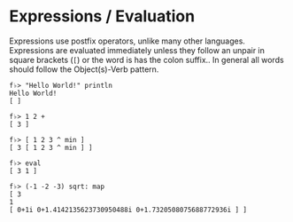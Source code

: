 # Expressions / Evaluation

Expressions use postfix operators, unlike many other languages. Expressions are evaluated immediately unless they follow an unpair in square brackets (`[`) or the word is has the colon suffix.. In general all words should follow the Object(s)-Verb pattern.

```
f♭> "Hello World!" println
Hello World!
[ ]

f♭> 1 2 +
[ 3 ]

f♭> [ 1 2 3 ^ min ]
[ 3 [ 1 2 3 ^ min ] ]

f♭> eval
[ 3 1 ]

f♭> (-1 -2 -3) sqrt: map
[ 3
1
[ 0+1i 0+1.4142135623730950488i 0+1.7320508075688772936i ] ]
```
